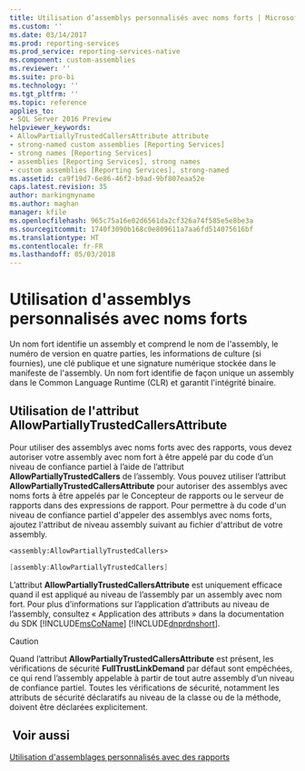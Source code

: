 ```yaml
---
title: Utilisation d’assemblys personnalisés avec noms forts | Microsoft Docs
ms.custom: ''
ms.date: 03/14/2017
ms.prod: reporting-services
ms.prod_service: reporting-services-native
ms.component: custom-assemblies
ms.reviewer: ''
ms.suite: pro-bi
ms.technology: ''
ms.tgt_pltfrm: ''
ms.topic: reference
applies_to:
- SQL Server 2016 Preview
helpviewer_keywords:
- AllowPartiallyTrustedCallersAttribute attribute
- strong-named custom assemblies [Reporting Services]
- strong names [Reporting Services]
- assemblies [Reporting Services], strong names
- custom assemblies [Reporting Services], strong-named
ms.assetid: ca9f19d7-6e86-46f2-b9ad-9bf807eaa52e
caps.latest.revision: 35
author: markingmyname
ms.author: maghan
manager: kfile
ms.openlocfilehash: 965c75a16e02d6561da2cf326a74f585e5e8be3a
ms.sourcegitcommit: 1740f3090b168c0e809611a7aa6fd514075616bf
ms.translationtype: HT
ms.contentlocale: fr-FR
ms.lasthandoff: 05/03/2018
---
```

# <a name="using-strong-named-custom-assemblies"></a>Utilisation d'assemblys personnalisés avec noms forts
  Un nom fort identifie un assembly et comprend le nom de l'assembly, le numéro de version en quatre parties, les informations de culture (si fournies), une clé publique et une signature numérique stockée dans le manifeste de l'assembly. Un nom fort identifie de façon unique un assembly dans le Common Language Runtime (CLR) et garantit l'intégrité binaire.  
  
## <a name="using-allowpartiallytrustedcallersattribute"></a>Utilisation de l'attribut AllowPartiallyTrustedCallersAttribute  
 Pour utiliser des assemblys avec noms forts avec des rapports, vous devez autoriser votre assembly avec nom fort à être appelé par du code d’un niveau de confiance partiel à l’aide de l’attribut **AllowPartiallyTrustedCallers** de l’assembly. Vous pouvez utiliser l’attribut **AllowPartiallyTrustedCallersAttribute** pour autoriser des assemblys avec noms forts à être appelés par le Concepteur de rapports ou le serveur de rapports dans des expressions de rapport. Pour permettre à du code d'un niveau de confiance partiel d'appeler des assemblys avec noms forts, ajoutez l'attribut de niveau assembly suivant au fichier d'attribut de votre assembly.  
  
```vb  
<assembly:AllowPartiallyTrustedCallers>  
```  
  
```csharp  
[assembly:AllowPartiallyTrustedCallers]  
```  
  
 L’attribut **AllowPartiallyTrustedCallersAttribute** est uniquement efficace quand il est appliqué au niveau de l’assembly par un assembly avec nom fort. Pour plus d’informations sur l’application d’attributs au niveau de l’assembly, consultez « Application des attributs » dans la documentation du SDK [!INCLUDE[msCoName](../../includes/msconame-md.md)] [!INCLUDE[dnprdnshort](../../includes/dnprdnshort-md.md)].  
  
> [!CAUTION]  
>  Quand l’attribut **AllowPartiallyTrustedCallersAttribute** est présent, les vérifications de sécurité **FullTrustLinkDemand** par défaut sont empêchées, ce qui rend l’assembly appelable à partir de tout autre assembly d’un niveau de confiance partiel. Toutes les vérifications de sécurité, notamment les attributs de sécurité déclaratifs au niveau de la classe ou de la méthode, doivent être déclarées explicitement.  
  
## <a name="see-also"></a> Voir aussi  
 [Utilisation d'assemblages personnalisés avec des rapports](../../reporting-services/custom-assemblies/using-custom-assemblies-with-reports.md)  
  
  

